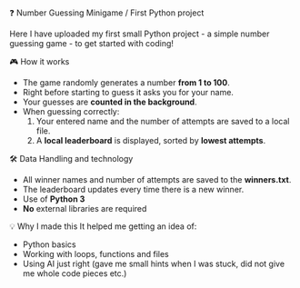 ❓ Number Guessing Minigame / First Python project

Here I have uploaded my first small Python project - a simple number guessing game - to get started with coding!

🎮 How it works
- The game randomly generates a number **from 1 to 100**.
- Right before starting to guess it asks you for your name.
- Your guesses are **counted in the background**.
- When guessing correctly:
    1. Your entered name and the number of attempts are saved to a local file.
    2. A **local leaderboard** is displayed, sorted by **lowest attempts**.

🛠️ Data Handling and technology
- All winner names and number of attempts are saved to the **winners.txt**.
- The leaderboard updates every time there is a new winner.
- Use of **Python 3**
- **No** external libraries are required

💡 Why I made this
It helped me getting an idea of:
- Python basics
- Working with loops, functions and files
- Using AI just right (gave me small hints when I was stuck, did not give me whole code pieces etc.)